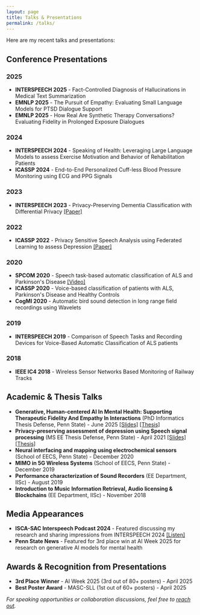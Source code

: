 ```yaml
---
layout: page
title: Talks & Presentations
permalink: /talks/
---
```


Here are my recent talks and presentations:

## Conference Presentations

### 2025
- **INTERSPEECH 2025** - Fact-Controlled Diagnosis of Hallucinations in Medical Text Summarization
- **EMNLP 2025** - The Pursuit of Empathy: Evaluating Small Language Models for PTSD Dialogue Support  
- **EMNLP 2025** - How Real Are Synthetic Therapy Conversations? Evaluating Fidelity in Prolonged Exposure Dialogues

### 2024
- **INTERSPEECH 2024** - Speaking of Health: Leveraging Large Language Models to assess Exercise Motivation and Behavior of Rehabilitation Patients
- **ICASSP 2024** - End-to-End Personalized Cuff-less Blood Pressure Monitoring using ECG and PPG Signals

### 2023
- **INTERSPEECH 2023** - Privacy-Preserving Dementia Classification with Differential Privacy [[Paper]](/assets/media/2023-09_bn23_interspeech.pdf)

### 2022
- **ICASSP 2022** - Privacy Sensitive Speech Analysis using Federated Learning to assess Depression [[Paper]](/assets/media/2022-02_ICASSP_2022.pdf)

### 2020
- **SPCOM 2020** - Speech task-based automatic classification of ALS and Parkinson's Disease [[Video]](https://drive.google.com/file/d/1v94UzLJoqQb-5WJRyxcWXZegIgHAcohf/view?usp=sharing)
- **ICASSP 2020** - Voice-based classification of patients with ALS, Parkinson's Disease and Healthy Controls
- **CogMI 2020** - Automatic bird sound detection in long range field recordings using Wavelets

### 2019
- **INTERSPEECH 2019** - Comparison of Speech Tasks and Recording Devices for Voice-Based Automatic Classification of ALS patients

### 2018
- **IEEE IC4 2018** - Wireless Sensor Networks Based Monitoring of Railway Tracks

## Academic & Thesis Talks
- **Generative, Human-centered AI In Mental Health:
Supporting Therapeutic Fidelity And Empathy
In Interactions** (PhD Informatics Thesis Defense, Penn State) - June 2025 [[Slides]](https://drive.google.com/file/d/1KQlDOQ4wM-c54P6s5FvYgTlzeA66rXwN/view?usp=sharing) [[Thesis]](https://etda.libraries.psu.edu/files/final_submissions/32981)
- **Privacy-preserving assessment of depression using Speech signal processing** (MS EE Thesis Defense, Penn State) - April 2021 [[Slides]](https://drive.google.com/file/d/1-vZb9om8xlaRn_ZGYuTDahTpYzoma6pj/view?usp=sharing) [[Thesis]](https://etda.libraries.psu.edu/files/final_submissions/23854)
- **Neural interfacing and mapping using electrochemical sensors** (School of EECS, Penn State) - December 2020
- **MIMO in 5G Wireless Systems** (School of EECS, Penn State) - December 2019
- **Performance characterization of Sound Recorders** (EE Department, IISc) - August 2019
- **Introduction to Music Information Retrieval, Audio licensing & Blockchains** (EE Department, IISc) - November 2018

## Media Appearances

- **ISCA-SAC Interspeech Podcast 2024** - Featured discussing my research and sharing impressions from INTERSPEECH 2024 [[Listen]](https://isca-speech.org/iscasac-podcast/)
- **Penn State News** - Featured for 3rd place win at AI Week 2025 for research on generative AI models for mental health

## Awards & Recognition from Presentations

- **3rd Place Winner** - AI Week 2025 (3rd out of 80+ posters) - April 2025
- **Best Poster Award** - MASC-SLL (1st out of 60+ posters) - April 2025

*For speaking opportunities or collaboration discussions, feel free to [reach out](mailto:bnsuhas96@gmail.com).*